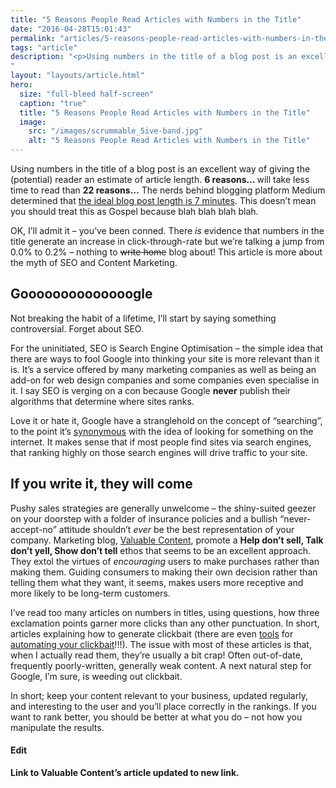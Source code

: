 ```yaml
---
title: "5 Reasons People Read Articles with Numbers in the Title"
date: "2016-04-28T15:01:43"
permalink: "articles/5-reasons-people-read-articles-with-numbers-in-the-title-2/index.html"
tags: "article"
description: "<p>Using numbers in the title of a blog post is an excellent way of giving the (potential) reader an estimate of article length. 6 reasons&#8230; will take less time to read than 22 reasons&#8230; The nerds behind blogging platform Medium determined that the ideal blog post length is 7 minutes.</p>
"
layout: "layouts/article.html"
hero:
  size: "full-bleed half-screen"
  caption: "true"
  title: "5 Reasons People Read Articles with Numbers in the Title"
  image:
    src: "/images/scrummable_5ive-band.jpg"
    alt: "5 Reasons People Read Articles with Numbers in the Title"
---
```

<div class='intro'><p>Using numbers in the title of a blog post is an excellent way of giving the (potential) reader an estimate of article length. <b>6 reasons&#8230; </b>will take less time to read than <b>22 reasons&#8230;</b> The nerds behind blogging platform Medium determined that <a title="The optimal post length is 7 minutes" href="https://medium.com/data-lab/the-optimal-post-is-7-minutes-74b9f41509b#.jaszyyo9w">the ideal blog post length is 7 minutes</a>. This doesn&#8217;t mean you should treat this as Gospel because blah blah blah blah.</div>
<p>OK, I’ll admit it &#8211; you’ve been conned. There <i>is</i> evidence that numbers in the title generate an increase in click-through-rate but we’re talking a jump from 0.0% to 0.2% &#8211; nothing to <span style="text-decoration: line-through;">write home</span> blog about! This article is more about the myth of SEO and Content Marketing.</p>
<h2>Goooooooooooooogle</h2>
<p>Not breaking the habit of a lifetime, I’ll start by saying something controversial. Forget about SEO.</p>
<p>For the uninitiated, SEO is Search Engine Optimisation &#8211; the simple idea that there are ways to fool Google into thinking your site is more relevant than it is. It’s a service offered by many marketing companies as well as being an add-on for web design companies and some companies even specialise in it. I say SEO is verging on a con because Google <b>never</b> publish their algorithms that determine where sites ranks.</p>
<p>Love it or hate it, Google have a stranglehold on the concept of “searching”, to the point it’s <a href="http://www.merriam-webster.com/dictionary/google">synonymous</a> with the idea of looking for something on the internet. It makes sense that if most people find sites via search engines, that ranking highly on those search engines will drive traffic to your site.</p>
<h2>If you write it, they will come</h2>
<p>Pushy sales strategies are generally unwelcome &#8211; the shiny-suited geezer on your doorstep with a folder of insurance policies and a bullish &#8220;never-accept-no&#8221; attitude shouldn&#8217;t <em>ever</em> be the best representation of your company. Marketing blog, <a href="http://www.valuablecontent.co.uk/valuablecontentmarketingexplained" target="_blank" rel="noopener noreferrer">Valuable Content</a>, promote a <strong>Help don&#8217;t sell, Talk don&#8217;t yell, Show don&#8217;t tell</strong> ethos that seems to be an excellent approach. They extol the virtues of <em>encouraging</em> users to make purchases rather than making them. Guiding consumers to making their own decision rather than telling them what they want, it seems, makes users more receptive and more likely to be long-term customers.</p>
<p>I’ve read too many articles on numbers in titles, using questions, how three exclamation points garner more clicks than any other punctuation. In short, articles explaining how to generate clickbait (there are even <a href="https://www.impactbnd.com/blog-title-generator/blogabout">tools</a> for <a href="http://seopressor.com/blog-title-generator/">automating your clickbait</a>!!!). The issue with most of these articles is that, when I actually read them, they’re usually a bit crap! Often out-of-date, frequently poorly-written, generally weak content. A next natural step for Google, I&#8217;m sure, is weeding out clickbait.</p>
<p>In short; keep your content relevant to your business, updated regularly, and interesting to the user and you&#8217;ll place correctly in the rankings. If you want to rank better, you should be better at what you do &#8211; not how you manipulate the results.</p>
<h4>Edit</h4>
<p><strong>Link to Valuable Content&#8217;s article updated to new link.</strong></p>
